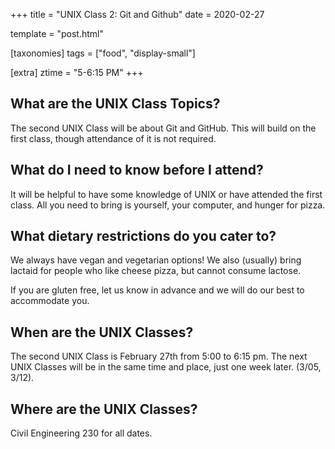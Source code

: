 +++
title = "UNIX Class 2: Git and Github"
date = 2020-02-27

template = "post.html"

[taxonomies]
tags = ["food", "display-small"]

[extra]
ztime = "5-6:15 PM"
+++

<!-- more -->

## What are the UNIX Class Topics?

The second UNIX Class will be about Git and GitHub. This will build on the first class, though attendance of it is not required.

## What do I need to know before I attend?

It will be helpful to have some knowledge of UNIX or have attended the first class. All you need to bring is yourself, your computer, and hunger for pizza. 

## What dietary restrictions do you cater to?

We always have vegan and vegetarian options! We also (usually) bring lactaid for people who like cheese pizza, but cannot consume lactose. 

If you are gluten free, let us know in advance and we will do our best to accommodate you.

## When are the UNIX Classes?
The second UNIX Class is February 27th from 5:00 to 6:15 pm. The next UNIX Classes will be in the same time and place, just one week later. (3/05, 3/12).

## Where are the UNIX Classes?
Civil Engineering 230 for all dates.
